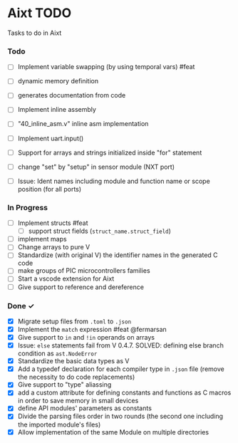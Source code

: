 # Aixt TODO

Tasks to do in Aixt


### Todo

- [ ] Implement variable swapping (by using temporal vars) #feat
- [ ] dynamic memory definition
- [ ] generates documentation from code
- [ ] Implement inline assembly
- [ ] "40_inline_asm.v" inline asm implementation
- [ ] Implement uart.input()
- [ ] Support for arrays and strings initialized inside "for" statement
- [ ] change "set" by "setup" in sensor module (NXT port)
- [ ] Issue: Ident names including module and function name or scope position (for all ports)


### In Progress

- [ ] Implement structs #feat
    - [ ] support struct fields (`struct_name.struct_field`)
- [ ] implement maps
- [ ] Change arrays to pure V
- [ ] Standardize (with original V) the identifier names in the generated C code
- [ ] make groups of PIC microcontrollers families
- [ ] Start a vscode extension for Aixt
- [ ] Give support to reference and dereference

### Done ✓

- [x] Migrate setup files from `.toml` to `.json`
- [x] Implement the `match` expression #feat @fermarsan
- [x] Give support to `in` and `!in` operands on arrays
- [x] Issue: `else` statements fail from V 0.4.7. SOLVED: defining else branch condition as `ast.NodeError`
- [x] Standardize the basic data types as V
- [x] Add a typedef declaration for each compiler type in `.json` file (remove the necessity to do code replacements)
- [x] Give support to "type" aliassing
- [x] add a custom attribute for defining constants and functions as C macros in order to save memory in small devices
- [x] define API modules' parameters as constants
- [x] Divide the parsing files order in two rounds (the second one including the imported module's files)
- [x] Allow implementation of the same Module on multiple directories